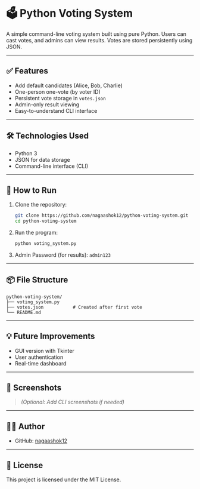 # 🗳️ Python Voting System

A simple command-line voting system built using pure Python. Users can cast votes, and admins can view results. Votes are stored persistently using JSON.

---

## ✅ Features

- Add default candidates (Alice, Bob, Charlie)
- One-person one-vote (by voter ID)
- Persistent vote storage in `votes.json`
- Admin-only result viewing
- Easy-to-understand CLI interface

---

## 🛠️ Technologies Used

- Python 3
- JSON for data storage
- Command-line interface (CLI)

---

## 🚀 How to Run

1. Clone the repository:
   ```bash
   git clone https://github.com/nagaashok12/python-voting-system.git
   cd python-voting-system
   ```

2. Run the program:
   ```bash
   python voting_system.py
   ```

3. Admin Password (for results): `admin123`

---

## 📦 File Structure

```
python-voting-system/
├── voting_system.py
├── votes.json           # Created after first vote
└── README.md
```

---

## 💡 Future Improvements

- GUI version with Tkinter
- User authentication
- Real-time dashboard

---

## 📸 Screenshots

> _(Optional: Add CLI screenshots if needed)_

---

## 👨‍💻 Author

- GitHub: [nagaashok12](https://github.com/nagaashok12)

---

## 📜 License

This project is licensed under the MIT License.
